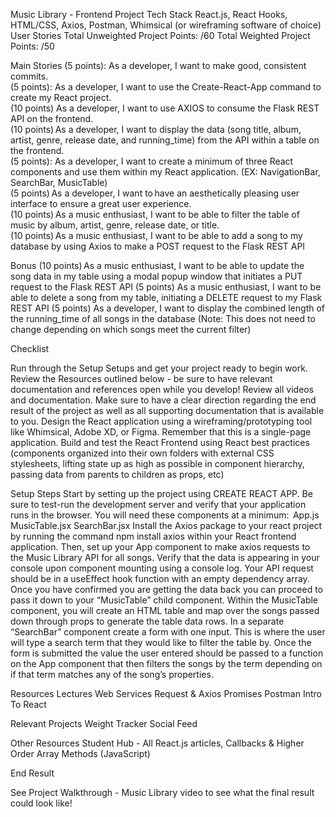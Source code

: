 Music Library - Frontend 
Project
Tech Stack
React.js, React Hooks, HTML/CSS, Axios, Postman, Whimsical (or wireframing software of choice) 
User Stories
Total Unweighted Project Points:  /60
Total Weighted Project Points:  /50





Main Stories
(5 points): As a developer, I want to make good, consistent commits.   
(5 points): As a developer, I want to use the Create-React-App command to create my React project.   
(10 points) As a developer, I want to use AXIOS to consume the Flask REST API on the frontend.   
(10 points) As a developer, I want to display the data (song title, album, artist, genre, release date, and running_time) from the API within a table on the frontend.  
(5 points): As a developer, I want to create a minimum of three React components and use them within my React application. (EX: NavigationBar, SearchBar, MusicTable)  
(5 points) As a developer, I want to have an aesthetically pleasing user interface to ensure a great user experience.   
(10 points) As a music enthusiast, I want to be able to filter the table of music by album, artist, genre, release date, or title.  
(10 points) As a music enthusiast, I want to be able to add a song to my database by using Axios to make a POST request to the Flask REST API 
  
Bonus
(10 points) As a music enthusiast, I want to be able to update the song data in my table using a modal popup window that initiates a PUT request to the Flask REST API 
(5 points) As a music enthusiast, I want to be able to delete a song from my table, initiating a DELETE request to my Flask REST API 
(5 points) As a developer, I want to display the combined length of the running_time of all songs in the database (Note: This does not need to change depending on which songs meet the current filter)




Checklist

Run through the Setup Setups and get your project ready to begin work.
Review the Resources outlined below - be sure to have relevant documentation and references open while you develop!
Review all videos and documentation. Make sure to have a clear direction regarding the end result of the project as well as all supporting documentation that is available to you. 
Design the React application using a wireframing/prototyping tool like Whimsical, Adobe XD, or Figma. Remember that this is a single-page application. 
Build and test the React Frontend using React best practices (components organized into their own folders with external CSS stylesheets, lifting state up as high as possible in component hierarchy, passing data from parents to children as props, etc)  




Setup Steps
Start by setting up the project using CREATE REACT APP. Be sure to test-run the development server and verify that your application runs in the browser. You will need these components at a minimum:  
App.js 
MusicTable.jsx 
SearchBar.jsx 
Install the Axios package to your react project by running the command npm install axios within your React frontend application. 
Then, set up your App component to make axios requests to the Music Library API for all songs. Verify that the data is appearing in your console upon component mounting using a console log. Your API request should be in a useEffect hook function with an empty dependency array.  
Once you have confirmed you are getting the data back you can proceed to pass it down to your “MusicTable” child component. 
Within the MusicTable component, you will create an HTML table and map over the songs passed down through props to generate the table data rows. 
In a separate “SearchBar” component create a form with one input. This is where the user will type a search term that they would like to filter the table by. Once the form is submitted the value the user entered should be passed to a function on the App component that then filters the songs by the term depending on if that term matches any of the song’s properties. 

Resources
Lectures 
Web Services 
Request & Axios 
Promises 
Postman 
Intro To React 


Relevant Projects 
Weight Tracker
Social Feed

Other Resources
Student Hub - All React.js articles, Callbacks & Higher Order Array Methods (JavaScript)



End Result  

See Project Walkthrough - Music Library video to see what the final result could look like!
